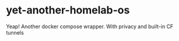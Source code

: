 # yet-another-homelab-os
Yeap! Another docker compose wrapper. With privacy and built-in CF tunnels
